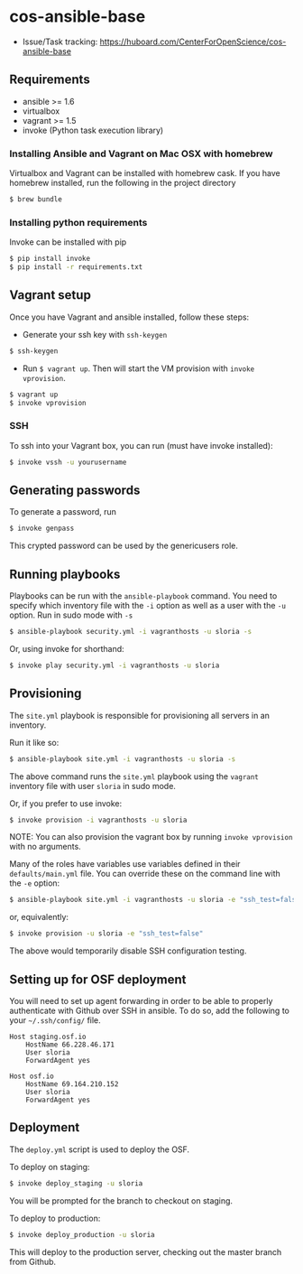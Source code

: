 # cos-ansible-base

- Issue/Task tracking: https://huboard.com/CenterForOpenScience/cos-ansible-base

## Requirements

- ansible >= 1.6
- virtualbox
- vagrant >= 1.5
- invoke (Python task execution library)

### Installing Ansible and Vagrant on Mac OSX with homebrew

Virtualbox and Vagrant can be installed with homebrew cask. If you have homebrew installed, run the following in the project directory

```sh
$ brew bundle
```

### Installing python requirements

Invoke can be installed with pip

```sh
$ pip install invoke
$ pip install -r requirements.txt
```

## Vagrant setup

Once you have Vagrant and ansible installed, follow these steps:

- Generate your ssh key with `ssh-keygen`

```bash
$ ssh-keygen
```

- Run `$ vagrant up`. Then will start the VM provision with `invoke vprovision`.

```bash
$ vagrant up
$ invoke vprovision
```

### SSH

To ssh into your Vagrant box, you can run (must have invoke installed):

```bash
$ invoke vssh -u yourusername
```

## Generating passwords

To generate a password, run

```bash
$ invoke genpass
```

This crypted password can be used by the genericusers role.

## Running playbooks

Playbooks can be run with the `ansible-playbook` command. You need to specify which inventory file with the `-i` option as well as a user with the `-u` option. Run in sudo mode with `-s`

```bash
$ ansible-playbook security.yml -i vagranthosts -u sloria -s
```

Or, using invoke for shorthand:

```bash
$ invoke play security.yml -i vagranthosts -u sloria
```

## Provisioning

The `site.yml` playbook is responsible for provisioning all servers in an inventory.

Run it like so:

```bash
$ ansible-playbook site.yml -i vagranthosts -u sloria -s
```

The above command runs the `site.yml` playbook using the `vagrant` inventory file with user `sloria` in sudo mode.

Or, if you prefer to use invoke:

```bash
$ invoke provision -i vagranthosts -u sloria
```

NOTE: You can also provision the vagrant box by running `invoke vprovision` with no arguments.

Many of the roles have variables use variables defined in their `defaults/main.yml` file. You can override these on the command line with the `-e` option:

```bash
$ ansible-playbook site.yml -i vagranthosts -u sloria -e "ssh_test=false"
```

or, equivalently:

```bash
$ invoke provision -u sloria -e "ssh_test=false"
```

The above would temporarily disable SSH configuration testing.


## Setting up for OSF deployment

You will need to set up agent forwarding in order to be able to properly authenticate with Github over SSH in ansible. To do so, add the following to your `~/.ssh/config/` file.


```
Host staging.osf.io
    HostName 66.228.46.171
    User sloria
    ForwardAgent yes

Host osf.io
    HostName 69.164.210.152
    User sloria
    ForwardAgent yes
```

## Deployment

The `deploy.yml` script is used to deploy the OSF.

To deploy on staging:

```bash
$ invoke deploy_staging -u sloria
```

You will be prompted for the branch to checkout on staging.


To deploy to production:

```bash
$ invoke deploy_production -u sloria
```

This will deploy to the production server, checking out the master
branch from Github.
